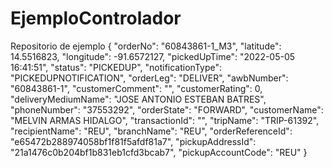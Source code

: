 # EjemploControlador
Repositorio de ejemplo 
{
  "orderNo": "60843861-1_M3",
  "latitude": 14.5516823,
  "longitude": -91.6572127,
  "pickedUpTime": "2022-05-05 16:41:51",
  "status": "PICKEDUP",
  "notificationType": "PICKEDUPNOTIFICATION",
  "orderLeg": "DELIVER",
  "awbNumber": "60843861-1",
  "customerComment": "",
  "customerRating": 0,
  "deliveryMediumName": "JOSE ANTONIO ESTEBAN BATRES",
  "phoneNumber": "37553292",
  "orderState": "FORWARD",
  "customerName": "MELVIN ARMAS HIDALGO",
  "transactionId": "",
  "tripName": "TRIP-61392",
  "recipientName": "REU",
  "branchName": "REU",
  "orderReferenceId": "e65472b288974058bf1f81f5afdf81a7",
  "pickupAddressId": "21a1476c0b204bf1b831eb1cfd3bcab7",
  "pickupAccountCode": "REU"
}
